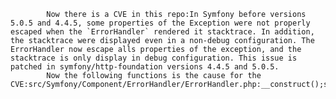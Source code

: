 
            Now there is a CVE in this repo:In Symfony before versions 5.0.5 and 4.4.5, some properties of the Exception were not properly escaped when the `ErrorHandler` rendered it stacktrace. In addition, the stacktrace were displayed even in a non-debug configuration. The ErrorHandler now escape alls properties of the exception, and the stacktrace is only display in debug configuration. This issue is patched in symfony/http-foundation versions 4.4.5 and 5.0.5.
            Now the following functions is the cause for the CVE:src/Symfony/Component/ErrorHandler/ErrorHandler.php:__construct();src/Symfony/Component/ErrorHandler/ErrorHandler.php:__construct();
            